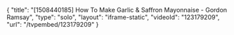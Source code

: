{
    "title": "[1508440185] How To Make Garlic & Saffron Mayonnaise - Gordon Ramsay",
    "type": "solo",
    "layout": "iframe-static",
    "videoId": "123179209",
    "url": "\/tvpembed\/123179209"
}